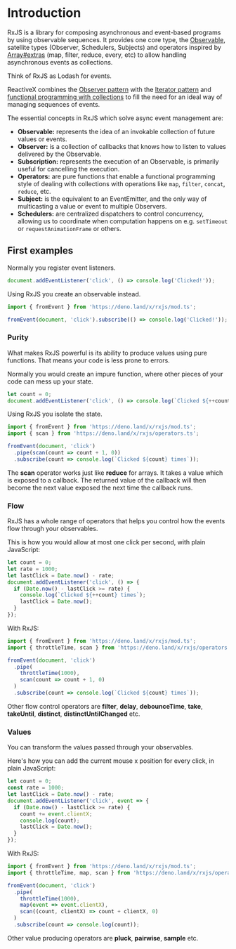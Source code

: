 # Introduction

RxJS is a library for composing asynchronous and event-based programs by using observable sequences. It provides one core type, the [Observable](./guide/observable), satellite types (Observer, Schedulers, Subjects) and operators inspired by [Array#extras](https://developer.mozilla.org/en-US/docs/Web/JavaScript/New_in_JavaScript/1.6) (map, filter, reduce, every, etc) to allow handling asynchronous events as collections.

<span class="informal">Think of RxJS as Lodash for events.</span>

ReactiveX combines the [Observer pattern](https://en.wikipedia.org/wiki/Observer_pattern) with the [Iterator pattern](https://en.wikipedia.org/wiki/Iterator_pattern) and [functional programming with collections](http://martinfowler.com/articles/collection-pipeline/#NestedOperatorExpressions) to fill the need for an ideal way of managing sequences of events.

The essential concepts in RxJS which solve async event management are:

- **Observable:** represents the idea of an invokable collection of future values or events.
- **Observer:** is a collection of callbacks that knows how to listen to values delivered by the Observable.
- **Subscription:** represents the execution of an Observable, is primarily useful for cancelling the execution.
- **Operators:** are pure functions that enable a functional programming style of dealing with collections with operations like `map`, `filter`, `concat`, `reduce`, etc.
- **Subject:** is the equivalent to an EventEmitter, and the only way of multicasting a value or event to multiple Observers.
- **Schedulers:** are centralized dispatchers to control concurrency, allowing us to coordinate when computation happens on e.g. `setTimeout` or `requestAnimationFrame` or others.

## First examples

Normally you register event listeners.

```ts
document.addEventListener('click', () => console.log('Clicked!'));
```

Using RxJS you create an observable instead.

```ts
import { fromEvent } from 'https://deno.land/x/rxjs/mod.ts';

fromEvent(document, 'click').subscribe(() => console.log('Clicked!'));
```

### Purity

What makes RxJS powerful is its ability to produce values using pure functions. That means your code is less prone to errors.

Normally you would create an impure function, where other
pieces of your code can mess up your state.

```ts
let count = 0;
document.addEventListener('click', () => console.log(`Clicked ${++count} times`));
```

Using RxJS you isolate the state.

```ts
import { fromEvent } from 'https://deno.land/x/rxjs/mod.ts';
import { scan } from 'https://deno.land/x/rxjs/operators.ts';

fromEvent(document, 'click')
  .pipe(scan(count => count + 1, 0))
  .subscribe(count => console.log(`Clicked ${count} times`));
```

The **scan** operator works just like **reduce** for arrays. It takes a value which is exposed to a callback. The returned value of the callback will then become the next value exposed the next time the callback runs.

### Flow

RxJS has a whole range of operators that helps you control how the events flow through your observables.

This is how you would allow at most one click per second, with plain JavaScript:

```ts
let count = 0;
let rate = 1000;
let lastClick = Date.now() - rate;
document.addEventListener('click', () => {
  if (Date.now() - lastClick >= rate) {
    console.log(`Clicked ${++count} times`);
    lastClick = Date.now();
  }
});
```

With RxJS:

```ts
import { fromEvent } from 'https://deno.land/x/rxjs/mod.ts';
import { throttleTime, scan } from 'https://deno.land/x/rxjs/operators.ts';

fromEvent(document, 'click')
  .pipe(
    throttleTime(1000),
    scan(count => count + 1, 0)
  )
  .subscribe(count => console.log(`Clicked ${count} times`));
```

Other flow control operators are **filter**, **delay**, **debounceTime**, **take**, **takeUntil**, **distinct**, **distinctUntilChanged** etc.

### Values

You can transform the values passed through your observables.

Here's how you can add the current mouse x position for every click, in plain JavaScript:

```ts
let count = 0;
const rate = 1000;
let lastClick = Date.now() - rate;
document.addEventListener('click', event => {
  if (Date.now() - lastClick >= rate) {
    count += event.clientX;
    console.log(count);
    lastClick = Date.now();
  }
});
```

With RxJS:

```ts
import { fromEvent } from 'https://deno.land/x/rxjs/mod.ts';
import { throttleTime, map, scan } from 'https://deno.land/x/rxjs/operators.ts';

fromEvent(document, 'click')
  .pipe(
    throttleTime(1000),
    map(event => event.clientX),
    scan((count, clientX) => count + clientX, 0)
  )
  .subscribe(count => console.log(count));
```

Other value producing operators are **pluck**, **pairwise**, **sample** etc.
